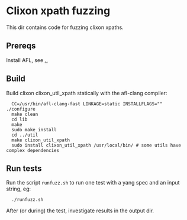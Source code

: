 # Clixon xpath fuzzing

This dir contains code for fuzzing clixon xpaths. 

## Prereqs

Install AFL, see [..](..)

## Build

Build clixon clixon_util_xpath statically with the afl-clang compiler:

```
  CC=/usr/bin/afl-clang-fast LINKAGE=static INSTALLFLAGS="" ./configure
  make clean
  cd lib
  make
  sudo make install
  cd ../util
  make clixon_util_xpath
  sudo install clixon_util_xpath /usr/local/bin/ # some utils have complex dependencies
```

## Run tests

Run the script `runfuzz.sh` to run one test with a yang spec and an input string, eg:
```
  ./runfuzz.sh
```

After (or during) the test, investigate results in the output dir.
